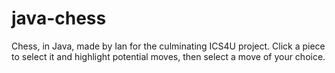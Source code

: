 # java-chess
Chess, in Java, made by Ian for the culminating ICS4U project.
Click a piece to select it and highlight potential moves, then select a move of your choice.
